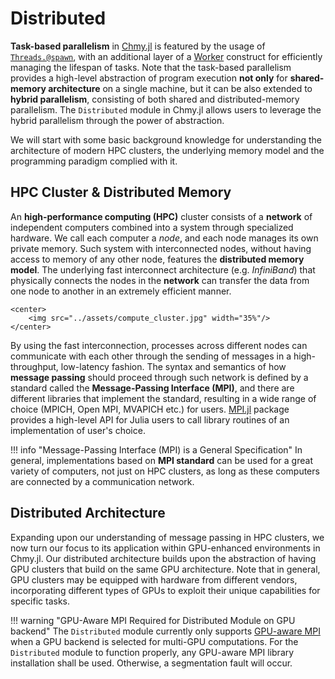 # Distributed

**Task-based parallelism** in [Chmy.jl](https://github.com/PTsolvers/Chmy.jl) is featured by the usage of [`Threads.@spawn`](https://docs.julialang.org/en/v1/base/multi-threading/#Base.Threads.@spawn), with an additional layer of a [Worker](../developer_documentation/workers.md) construct for efficiently managing the lifespan of tasks. Note that the task-based parallelism provides a high-level abstraction of program execution **not only** for **shared-memory architecture** on a single machine, but it can be also extended to **hybrid parallelism**, consisting of both shared and distributed-memory parallelism. The `Distributed` module in Chmy.jl allows users to leverage the hybrid parallelism through the power of abstraction.

We will start with some basic background knowledge for understanding the architecture of modern HPC clusters, the underlying memory model and the programming paradigm complied with it.

## HPC Cluster & Distributed Memory

An **high-performance computing (HPC)** cluster consists of a **network** of independent computers combined into a system through specialized hardware. We call each computer a *node*, and each node manages its own private memory. Such system with interconnected nodes, without having access to memory of any other node, features the **distributed memory model**. The underlying fast interconnect architecture (e.g. *InfiniBand*) that physically connects the nodes in the **network** can transfer the data from one node to another in an extremely efficient manner.

```@raw html
<center>
    <img src="../assets/compute_cluster.jpg" width="35%"/>
</center>
```

By using the fast interconnection, processes across different nodes can communicate with each other through the sending of messages in a high-throughput, low-latency fashion. The syntax and semantics of how **message passing** should proceed through such network is defined by a standard called the **Message-Passing Interface (MPI)**, and there are different libraries that implement the standard, resulting in a wide range of choice (MPICH, Open MPI, MVAPICH etc.) for users. [MPI.jl](https://github.com/JuliaParallel/MPI.jl) package provides a high-level API for Julia users to call library routines of an implementation of user's choice.


!!! info "Message-Passing Interface (MPI) is a General Specification"
    In general, implementations based on **MPI standard** can be used for a great variety of computers, not just on HPC clusters, as long as these computers are connected by a communication network.

## Distributed Architecture

Expanding upon our understanding of message passing in HPC clusters, we now turn our focus to its application within GPU-enhanced environments in Chmy.jl. Our distributed architecture builds upon the abstraction of having GPU clusters that build on the same GPU architecture. Note that in general, GPU clusters may be equipped with hardware from different vendors, incorporating different types of GPUs to exploit their unique capabilities for specific tasks.

!!! warning "GPU-Aware MPI Required for Distributed Module on GPU backend"
    The `Distributed` module currently only supports [GPU-aware MPI](https://juliaparallel.org/MPI.jl/stable/usage/#CUDA-aware-MPI-support) when a GPU backend is selected for multi-GPU computations. For the `Distributed` module to function properly, any GPU-aware MPI library installation shall be used. Otherwise, a segmentation fault will occur.
